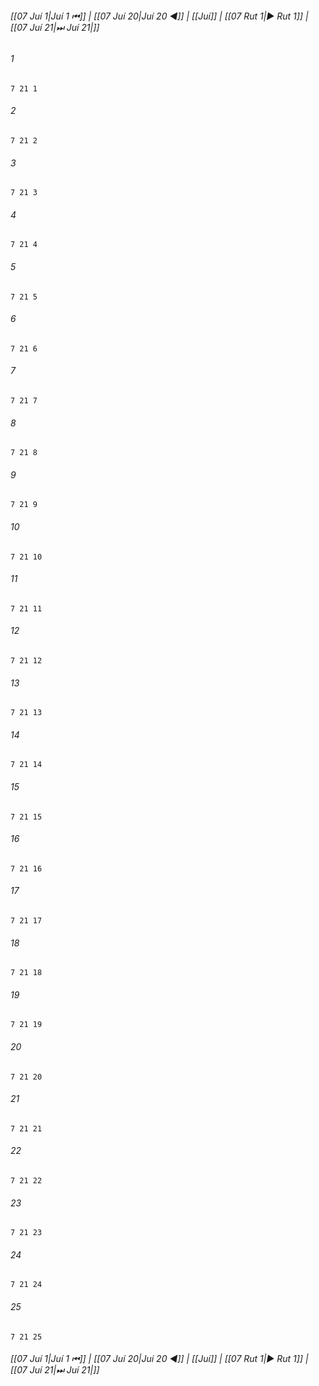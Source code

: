 
###### [[07 Juí 1|Juí 1 ⏮]] | [[07 Juí 20|Juí 20 ◀]] | [[Juí]] | [[07 Rut 1|▶ Rut 1]] | [[07 Juí 21|⏭ Juí 21|]]

###### 1
``` verse
7 21 1 
```
###### 2
``` verse
7 21 2 
```
###### 3
``` verse
7 21 3 
```
###### 4
``` verse
7 21 4 
```
###### 5
``` verse
7 21 5 
```
###### 6
``` verse
7 21 6 
```
###### 7
``` verse
7 21 7 
```
###### 8
``` verse
7 21 8 
```
###### 9
``` verse
7 21 9 
```
###### 10
``` verse
7 21 10 
```
###### 11
``` verse
7 21 11 
```
###### 12
``` verse
7 21 12 
```
###### 13
``` verse
7 21 13 
```
###### 14
``` verse
7 21 14 
```
###### 15
``` verse
7 21 15 
```
###### 16
``` verse
7 21 16 
```
###### 17
``` verse
7 21 17 
```
###### 18
``` verse
7 21 18 
```
###### 19
``` verse
7 21 19 
```
###### 20
``` verse
7 21 20 
```
###### 21
``` verse
7 21 21 
```
###### 22
``` verse
7 21 22 
```
###### 23
``` verse
7 21 23 
```
###### 24
``` verse
7 21 24 
```
###### 25
``` verse
7 21 25 
```

###### [[07 Juí 1|Juí 1 ⏮]] | [[07 Juí 20|Juí 20 ◀]] | [[Juí]] | [[07 Rut 1|▶ Rut 1]] | [[07 Juí 21|⏭ Juí 21|]]

